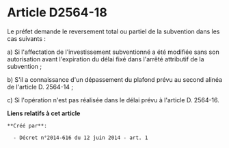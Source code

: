 # Article D2564-18

Le préfet demande le reversement total ou partiel de la subvention dans les cas suivants : 

a) Si l'affectation de l'investissement subventionné a été modifiée sans son autorisation avant l'expiration du délai fixé
dans l'arrêté attributif de la subvention ; 

b) S'il a connaissance d'un dépassement du plafond prévu au second alinéa de l'article D. 2564-14 ; 

c) Si l'opération n'est pas réalisée dans le délai prévu à l'article D. 2564-16.

**Liens relatifs à cet article**

	**Créé par**:

	  - Décret n°2014-616 du 12 juin 2014 - art. 1
